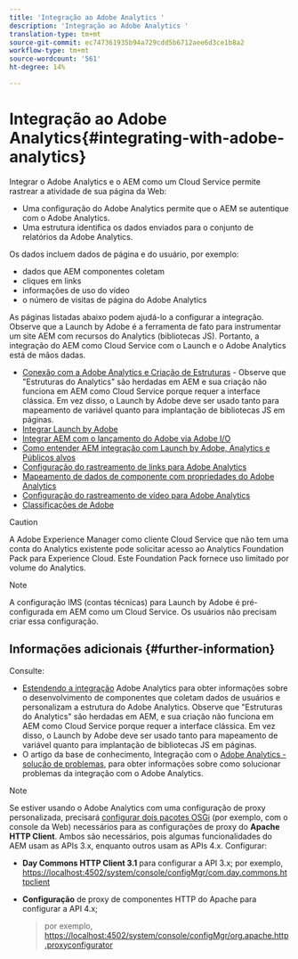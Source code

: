 ```yaml
---
title: 'Integração ao Adobe Analytics '
description: 'Integração ao Adobe Analytics '
translation-type: tm+mt
source-git-commit: ec747361935b94a729cdd5b6712aee6d3ce1b8a2
workflow-type: tm+mt
source-wordcount: '561'
ht-degree: 14%

---
```



# Integração ao Adobe Analytics{#integrating-with-adobe-analytics}

Integrar o Adobe Analytics e o AEM como um Cloud Service permite rastrear a atividade de sua página da Web:

* Uma configuração do Adobe Analytics permite que o AEM se autentique com o Adobe Analytics.
* Uma estrutura identifica os dados enviados para o conjunto de relatórios da Adobe Analytics.

Os dados incluem dados de página e do usuário, por exemplo:

* dados que AEM componentes coletam
* cliques em links
* informações de uso do vídeo
* o número de visitas de página do Adobe Analytics

As páginas listadas abaixo podem ajudá-lo a configurar a integração. Observe que a Launch by Adobe é a ferramenta de fato para instrumentar um site AEM com recursos do Analytics (bibliotecas JS). Portanto, a integração do AEM como Cloud Service com o Launch e o Adobe Analytics está de mãos dadas.

* [Conexão com a Adobe Analytics e Criação de Estruturas](https://docs.adobe.com/content/help/en/experience-manager-65/administering/integration/adobeanalytics-connect.html) - Observe que &quot;Estruturas do Analytics&quot; são herdadas em AEM e sua criação não funciona em AEM como Cloud Service porque requer a interface clássica. Em vez disso, o Launch by Adobe deve ser usado tanto para mapeamento de variável quanto para implantação de bibliotecas JS em páginas.
* [Integrar Launch by Adobe](https://docs.adobe.com/content/help/en/experience-manager-learn/sites/integrations/adobe-launch-integration-tutorial-understand.html)
* [Integrar AEM com o lançamento do Adobe via Adobe I/O](https://helpx.adobe.com/experience-manager/using/aem_launch_adobeio_integration.html)
* [Como entender AEM integração com Launch by Adobe, Analytics e Públicos alvos](https://helpx.adobe.com/experience-manager/kt/integration/using/aem-launch-integration-tutorial-understand.html)
* [Configuração do rastreamento de links para Adobe Analytics](https://docs.adobe.com/content/help/en/experience-manager-65/administering/integration/adobeanalytics-link.html)
* [Mapeamento de dados de componente com propriedades do Adobe Analytics](https://docs.adobe.com/content/help/en/experience-manager-65/administering/integration/adobeanalytics-mapping.html)
* [Configuração do rastreamento de vídeo para Adobe Analytics](https://docs.adobe.com/content/help/en/experience-manager-65/administering/integration/adobeanalytics-video.html)
* [Classificações de Adobe](https://docs.adobe.com/content/help/en/experience-manager-65/administering/integration/adobeanalytics-classifications.html)

>[!CAUTION]
>
>A Adobe Experience Manager como cliente Cloud Service que não tem uma conta do Analytics existente pode solicitar acesso ao Analytics Foundation Pack para Experience Cloud.  Este Foundation Pack fornece uso limitado por volume do Analytics.

>[!NOTE]
>
>A configuração IMS (contas técnicas) para Launch by Adobe é pré-configurada em AEM como um Cloud Service. Os usuários não precisam criar essa configuração.

## Informações adicionais {#further-information}

Consulte:

* [Estendendo a integração](https://docs.adobe.com/content/help/en/experience-manager-65/developing/extending-aem/extending-analytics/extending-analytics.html) Adobe Analytics para obter informações sobre o desenvolvimento de componentes que coletam dados de usuários e personalizam a estrutura do Adobe Analytics. Observe que &quot;Estruturas do Analytics&quot; são herdadas em AEM, e sua criação não funciona em AEM como Cloud Service porque requer a interface clássica. Em vez disso, o Launch by Adobe deve ser usado tanto para mapeamento de variável quanto para implantação de bibliotecas JS em páginas.
* O artigo da base de conhecimento, Integração com o [Adobe Analytics - solução de problemas](https://helpx.adobe.com/experience-manager/kb/sitecatalystintegrationtroubleshooting.html), para obter informações sobre como solucionar problemas da integração com o Adobe Analytics.

>[!NOTE]
>
>Se estiver usando o Adobe Analytics com uma configuração de proxy personalizada, precisará [configurar dois pacotes OSGi](https://docs.adobe.com/content/help/en/experience-manager-65/deploying/configuring/configuring-osgi.html) (por exemplo, com o console da Web) necessários para as configurações de proxy do **Apache HTTP Client**. Ambos são necessários, pois algumas funcionalidades do AEM usam as APIs 3.x, enquanto outros usam as APIs 4.x. Configurar:
>
>* **Day Commons HTTP Client 3.1** para configurar a API 3.x;
   >  por exemplo, [https://localhost:4502/system/console/configMgr/com.day.commons.httpclient](https://localhost:4502/system/console/configMgr/com.day.commons.httpclient)
   >
   >
* **Configuração** de proxy de componentes HTTP do Apache para configurar a API 4.x;
   >  por exemplo, [https://localhost:4502/system/console/configMgr/org.apache.http.proxyconfigurator](https://localhost:4502/system/console/configMgr/org.apache.http.proxyconfigurator)

>


